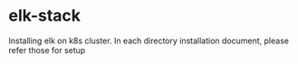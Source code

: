 # elk-stack

Installing elk on k8s cluster.
In each directory installation document, please refer those for setup

